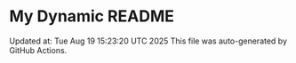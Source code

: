 # My Dynamic README
Updated at: Tue Aug 19 15:23:20 UTC 2025
This file was auto-generated by GitHub Actions.
